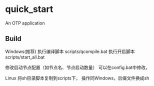 quick_start
=====

An OTP application

Build
-----
Windows(推荐)
执行编译脚本 scripts/qcompile.bat
执行开启脚本 scripts/start_all.bat

修改启动节点配置（如节点名、节点启动数量） 可以在config.bat中修改，

Linux
将sh目录脚本复制到scripts下， 操作同Windows，后缀文件换成sh
